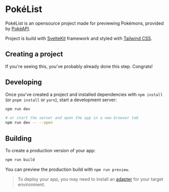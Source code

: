 # PokéList

PokéList is an opensource project made for previewing Pokémons, provided by [PokéAPI](https://pokeapi.co/).
  
Project is build with [SvelteKit](https://kit.svelte.dev/) framework
and styled with [Tailwind CSS](https://tailwindcss.com/).

## Creating a project

If you're seeing this, you've probably already done this step. Congrats!


## Developing

Once you've created a project and installed dependencies with `npm install` (or `pnpm install` or `yarn`), start a development server:

```bash
npm run dev

# or start the server and open the app in a new browser tab
npm run dev -- --open
```

## Building

To create a production version of your app:

```bash
npm run build
```

You can preview the production build with `npm run preview`.

> To deploy your app, you may need to install an [adapter](https://kit.svelte.dev/docs/adapters) for your target environment.
